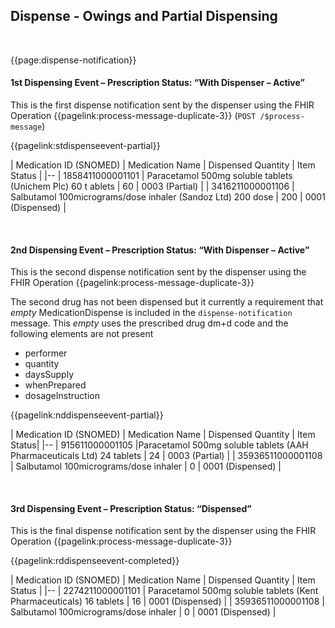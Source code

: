 ## Dispense - Owings and Partial Dispensing


<br>

<!-- ### Dispense Notifications 

link below used to be render which is incorrect. Assume it was supposed to be rendering the page so changed to suit - Ryan -->

{{page:dispense-notification}}


#### 1st Dispensing Event – Prescription Status: “With Dispenser – Active”

This is the first dispense notification sent by the dispenser using the FHIR Operation {{pagelink:process-message-duplicate-3}} (`POST /$process-message`)

{{pagelink:stdispenseevent-partial}}

| Medication ID (SNOMED) | Medication Name | Dispensed Quantity | Item Status |
|--
| 1858411000001101 | Paracetamol 500mg soluble tablets (Unichem Plc) 60 t ablets | 60 | 0003 (Partial) |
| 3416211000001106 | Salbutamol 100micrograms/dose inhaler (Sandoz Ltd) 200  dose | 200 | 0001 (Dispensed) |

<br>


#### 2nd Dispensing Event – Prescription Status: “With Dispenser – Active”

This is the second dispense notification sent by the dispenser using the FHIR Operation {{pagelink:process-message-duplicate-3}}

The second drug has not been dispensed but it currently a requirement that *empty* MedicationDispense is included in the `dispense-notification` message. This *empty* uses the prescribed drug dm+d code and the following elements are not present

- performer
- quantity
- daysSupply
- whenPrepared
- dosageInstruction 

{{pagelink:nddispenseevent-partial}}

| Medication ID (SNOMED) | Medication Name | Dispensed Quantity | Item Status|
|--
| 915611000001105 |Paracetamol 500mg soluble tablets (AAH Pharmaceuticals Ltd) 24 tablets | 24 | 0003 (Partial) |
| 35936511000001108 | Salbutamol 100micrograms/dose inhaler | 0 | 0001 (Dispensed) |


<br>


#### 3rd Dispensing Event – Prescription Status: “Dispensed”

This is the final dispense notification sent by the dispenser using the FHIR Operation {{pagelink:process-message-duplicate-3}}

{{pagelink:rddispenseevent-completed}}

| Medication ID (SNOMED) | Medication Name | Dispensed Quantity | Item Status |
|--
| 2274211000001101 | Paracetamol 500mg soluble tablets (Kent Pharmaceuticals) 16 tablets | 16 | 0001 (Dispensed) |
| 35936511000001108 | Salbutamol 100micrograms/dose inhaler  | 0 | 0001 (Dispensed) |



